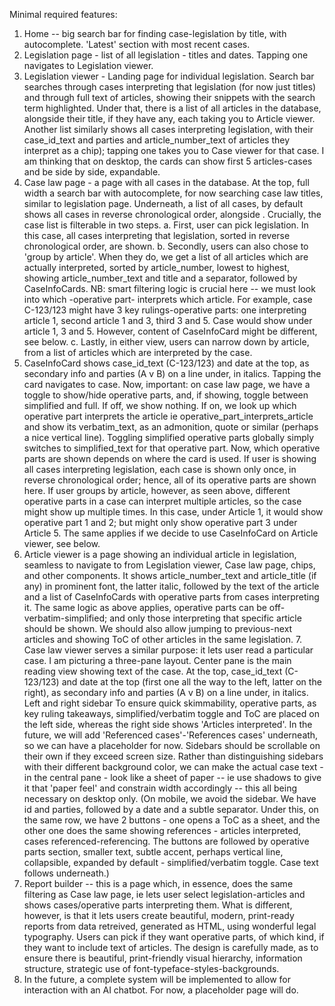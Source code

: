 
Minimal required features:

1. Home -- big search bar for finding case-legislation by title, with autocomplete. 'Latest' section with most recent cases.
2. Legislation page - list of all legislation - titles and dates. Tapping one navigates to Legislation viewer. 
3. Legislation viewer - Landing page for individual legislation. Search bar searches through cases interpreting that legislation (for now just titles) and through full text of articles, showing their snippets with the search term highlighted. Under that, there is a list of all articles in the database, alongside their title, if they have any, each taking you to Article viewer. Another list similarly shows all cases interpreting legislation, with their case_id_text and parties and article_number_text of articles they interpret as a chip); tapping one takes you to Case viewer for that case. I am thinking that on desktop, the cards can show first 5 articles-cases and be side by side, expandable.
4. Case law page - a page with all cases in the database. At the top, full width a search bar with autocomplete, for now searching case law titles, similar to legislation page. Underneath, a list of all cases, by default shows all cases in reverse chronological order, alongside . Crucially, the case list is filterable in two steps. 
   a. First, user can pick legislation. In this case, all cases interpreting that legislation, sorted in reverse chronological order, are shown. 
   b. Secondly, users can also chose to 'group by article'. When they do, we get a list of all articles which are actually interpreted, sorted by article_number, lowest to highest, showing article_number_text and title and a separator, followed by CaseInfoCards. NB: smart filtering logic is crucial here -- we must look into which -operative part- interprets which article. For example, case C-123/123 might have 3 key rulings-operative parts: one interpreting article 1, second article 1 and 3, third 3 and 5. Case would show under article 1, 3 and 5. However, content of CaseInfoCard might be different, see below.
   c. Lastly, in either view, users can narrow down by article, from a list of articles which are interpreted by the case.
5. CaseInfoCard shows case_id_text (C-123/123) and date at the top, as secondary info and parties (A v B) on a line under, in italics. Tapping the card navigates to case. Now, important: on case law page, we have a toggle to show/hide operative parts, and, if showing, toggle between simplified and full. If off, we show nothing. If on, we look up which operative part interprets the article ie operative_part_interprets_article and show its verbatim_text, as an admonition, quote or similar (perhaps a nice vertical line). Toggling simplified operative parts globally simply switches to simplified_text for that operative part. Now, which operative parts are shown depends on where the card is used. If user is showing all cases interpreting legislation, each case is shown only once, in reverse chronological order; hence, all of its operative parts are shown here. If user groups by article, however, as seen above, different operative parts in a case can interpret multiple articles, so the case might show up multiple times. In this case, under Article 1, it would show operative part 1 and 2; but might only show operative part 3 under Article 5. The same applies if we decide to use CaseInfoCard on Article viewer, see below.
6. Article viewer is a page showing an individual article in legislation, seamless to navigate to from Legislation viewer, Case law page, chips, and other components. It shows article_number_text and article_title (if any) in prominent font, the latter italic, followed by the text of the article and a list of CaseInfoCards with operative parts from cases interpreting it. The same logic as above applies, operative parts can be off-verbatim-simplified; and only those interpreting that specific article should be shown. We should also allow jumping to previous-next articles and showing ToC of other articles in the same legislation.
   7. Case law viewer serves a similar purpose: it lets user read a particular case. I am picturing a three-pane layout. 
      Center pane is the main reading view showing text of the case.
      At the top, case_id_text (C-123/123) and date at the top (first one all the way to the left, latter on the right), as secondary info and parties (A v B) on a line under, in italics. 
      Left and right sidebar
      To ensure quick skimmability, operative parts, as key ruling takeaways, simplified/verbatim toggle and ToC are placed on the left side, whereas the right side shows 'Articles interpreted'. In the future, we will add 'Referenced cases'-'References cases' underneath, so we can have a placeholder for now. Sidebars should be scrollable on their own if they exceed screen size. Rather than distinguishing sidebars with their different background color, we can make the actual case text - in the central pane - look like a sheet of paper -- ie use shadows to give it that 'paper feel' and constrain width accordingly -- this all being necessary on desktop only.
       (On mobile, we avoid the sidebar. We have id and parties, followed by a date and a subtle separator. Under this, on the same row, we have 2 buttons - one opens a ToC as a sheet, and the other one does the same showing references - articles interpreted, cases referenced-referencing. The buttons are followed by operative parts section, smaller text, subtle accent, perhaps vertical line, collapsible, expanded by default - simplified/verbatim toggle. Case text follows underneath.)
8. Report builder -- this is a page which, in essence, does the same filtering as Case law page, ie lets user select legislation-articles and shows cases/operative parts interpreting them. What is different, however, is that it lets users create beautiful, modern, print-ready reports from data retreived, generated as HTML, using wonderful legal typography. Users can pick if they want operative parts, of which kind, if they want to include text of articles. The design is carefully made, as to ensure there is beautiful, print-friendly visual hierarchy, information structure, strategic use of font-typeface-styles-backgrounds.
9. In the future, a complete system will be implemented to allow for interaction with an AI chatbot. For now, a placeholder page will do.
